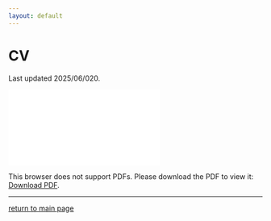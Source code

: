 ```yaml
---
layout: default
---
```


# CV 
Last updated 2025/06/020.

<object data="./assets/pdf/CV_20250620.pdf" type="application/pdf" width="700px" height="700px">
    <embed src="./assets/pdf/CV_20250620.pdf">
        <p>This browser does not support PDFs. Please download the PDF to view it: <a href="./assets/pdf/CV_20250620.pdf">Download PDF</a>.</p>
    </embed>
</object>

* * *

[return to main page](./)

